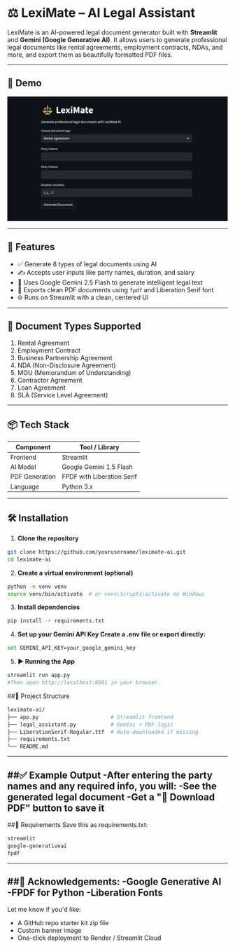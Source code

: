# ⚖️ LexiMate – AI Legal Assistant

LexiMate is an AI-powered legal document generator built with **Streamlit** and **Gemini (Google Generative AI)**. It allows users to generate professional legal documents like rental agreements, employment contracts, NDAs, and more, and export them as beautifully formatted PDF files.

---

## 📸 Demo
 
![LexiMate Screenshot](screenshot/preview.png)

---

## 🚀 Features

- ✅ Generate 8 types of legal documents using AI
- ✍️ Accepts user inputs like party names, duration, and salary
- 🧠 Uses Google Gemini 2.5 Flash to generate intelligent legal text
- 📄 Exports clean PDF documents using `fpdf` and Liberation Serif font
- 🌐 Runs on Streamlit with a clean, centered UI

---

## 📂 Document Types Supported

1. Rental Agreement  
2. Employment Contract  
3. Business Partnership Agreement  
4. NDA (Non-Disclosure Agreement)  
5. MOU (Memorandum of Understanding)  
6. Contractor Agreement  
7. Loan Agreement  
8. SLA (Service Level Agreement)

---

## 📦 Tech Stack

| Component     | Tool / Library               |
|---------------|------------------------------|
| Frontend      | Streamlit                    |
| AI Model      | Google Gemini 1.5 Flash      |
| PDF Generation| FPDF with Liberation Serif   |
| Language      | Python 3.x                   |

---

## 🛠️ Installation

1. **Clone the repository**

```bash
git clone https://github.com/yourusername/leximate-ai.git
cd leximate-ai
```
2. **Create a virtual environment (optional)**
```bash
python -m venv venv
source venv/bin/activate  # or venv\Scripts\activate on Windows
```
3. **Install dependencies**
```bash
pip install -r requirements.txt
```
4. **Set up your Gemini API Key
Create a .env file or export directly:**
```bash
set GEMINI_API_KEY=your_google_gemini_key
```
5. **▶️ Running the App**
```bash
streamlit run app.py
#Then open http://localhost:8501 in your browser.
```
##📁 Project Structure

```bash
leximate-ai/
├── app.py                       # Streamlit frontend
├── legal_assistant.py           # Gemini + PDF logic
├── LiberationSerif-Regular.ttf  # Auto-downloaded if missing
├── requirements.txt
└── README.md
```
---
##✅ Example Output
-After entering the party names and any required info, you will:
-See the generated legal document
-Get a "📄 Download PDF" button to save it
---

##📝 Requirements
Save this as requirements.txt:
```bash
streamlit
google-generativeai
fpdf
```
---
##🙌 Acknowledgements:
-Google Generative AI
-FPDF for Python
-Liberation Fonts
---

Let me know if you'd like:
- A GitHub repo starter kit zip file
- Custom banner image
- One-click deployment to Render / Streamlit Cloud



